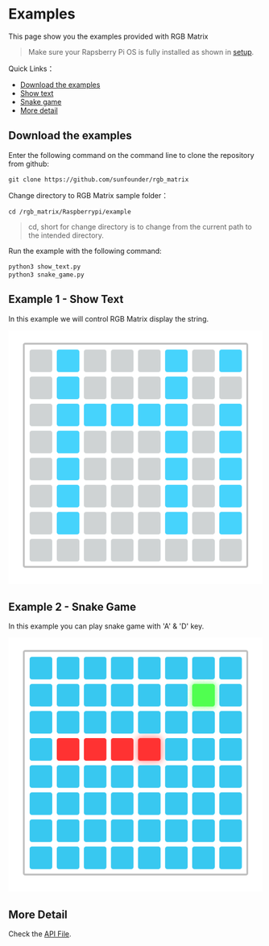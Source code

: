 # Examples
This page show you the examples provided with RGB Matrix

> Make sure your Rapsberry Pi OS is fully installed as shown in [setup](setup_rpi.md).  



Quick Links：
* [Download the examples](#1)
* [Show text](#2)
* [Snake game](#3)
* [More detail](#4)

<a id="1"></a>
## Download the examples

Enter the following command on the command line to clone the repository from github:

```
git clone https://github.com/sunfounder/rgb_matrix
```

Change directory to RGB Matrix sample folder：

```
cd /rgb_matrix/Raspberrypi/example
```
>cd, short for change directory is to change from the current path to the intended directory. 

Run the example with the following command:

```
python3 show_text.py
python3 snake_game.py
```


<a id="2"></a>

## Example 1 - Show Text

In this example we will control RGB Matrix display the string.

![rgb_show_text](images/rgb_show_text.png)


<a id="3"></a>

## Example 2 - Snake Game

In this example you can play snake game with 'A' & 'D' key.

![rgb_snake_game](images/rgb_snake_game.png)

<a id="4"></a>

## More Detail

Check the [API File](rgb_matrix.md).